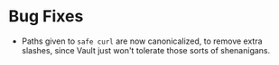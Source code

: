 # Bug Fixes

- Paths given to `safe curl` are now canonicalized, to remove
  extra slashes, since Vault just won't tolerate those sorts of
  shenanigans.
